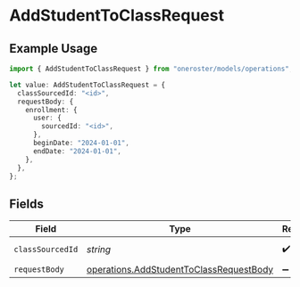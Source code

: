 # AddStudentToClassRequest

## Example Usage

```typescript
import { AddStudentToClassRequest } from "oneroster/models/operations";

let value: AddStudentToClassRequest = {
  classSourcedId: "<id>",
  requestBody: {
    enrollment: {
      user: {
        sourcedId: "<id>",
      },
      beginDate: "2024-01-01",
      endDate: "2024-01-01",
    },
  },
};
```

## Fields

| Field                                                                                              | Type                                                                                               | Required                                                                                           | Description                                                                                        |
| -------------------------------------------------------------------------------------------------- | -------------------------------------------------------------------------------------------------- | -------------------------------------------------------------------------------------------------- | -------------------------------------------------------------------------------------------------- |
| `classSourcedId`                                                                                   | *string*                                                                                           | :heavy_check_mark:                                                                                 | Class sourcedId                                                                                    |
| `requestBody`                                                                                      | [operations.AddStudentToClassRequestBody](../../models/operations/addstudenttoclassrequestbody.md) | :heavy_minus_sign:                                                                                 | N/A                                                                                                |